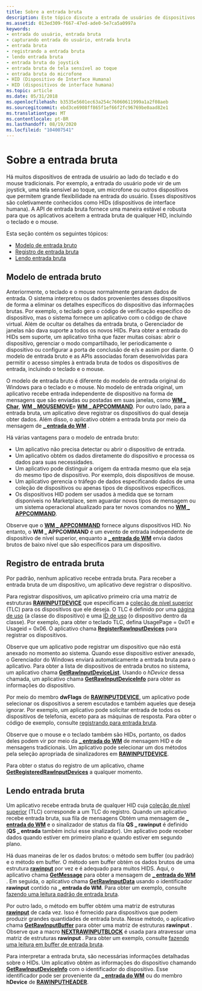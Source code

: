 ```yaml
---
title: Sobre a entrada bruta
description: Este tópico discute a entrada de usuários de dispositivos como joysticks, telas de toque e microfones.
ms.assetid: 013ed309-f667-47ed-ade0-5e7ca5a0997a
keywords:
- entrada do usuário, entrada bruta
- capturando entrada do usuário, entrada bruta
- entrada bruta
- registrando a entrada bruta
- lendo entrada bruta
- entrada bruta do joystick
- entrada bruta de tela sensível ao toque
- entrada bruta do microfone
- HID (Dispositivo de Interface Humana)
- HID (dispositivos de interface humana)
ms.topic: article
ms.date: 05/31/2018
ms.openlocfilehash: b3535e5601ec63a254c76060611999a1a2f08aeb
ms.sourcegitcommit: ebd3ce6908ff865f1ef66f2fc96769be0aad82e1
ms.translationtype: MT
ms.contentlocale: pt-BR
ms.lasthandoff: 08/19/2020
ms.locfileid: "104007541"
---
```

# <a name="about-raw-input"></a>Sobre a entrada bruta

Há muitos dispositivos de entrada de usuário ao lado do teclado e do mouse tradicionais. Por exemplo, a entrada do usuário pode vir de um joystick, uma tela sensível ao toque, um microfone ou outros dispositivos que permitem grande flexibilidade na entrada do usuário. Esses dispositivos são coletivamente conhecidos como HIDs (dispositivos de interface humana). A API de entrada bruta fornece uma maneira estável e robusta para que os aplicativos aceitem a entrada bruta de qualquer HID, incluindo o teclado e o mouse.

Esta seção contém os seguintes tópicos:

-   [Modelo de entrada bruto](#raw-input-model)
-   [Registro de entrada bruta](#registration-for-raw-input)
-   [Lendo entrada bruta](#reading-raw-input)

## <a name="raw-input-model"></a>Modelo de entrada bruto

Anteriormente, o teclado e o mouse normalmente geraram dados de entrada. O sistema interpretou os dados provenientes desses dispositivos de forma a eliminar os detalhes específicos do dispositivo das informações brutas. Por exemplo, o teclado gera o código de verificação específico do dispositivo, mas o sistema fornece um aplicativo com o código de chave virtual. Além de ocultar os detalhes da entrada bruta, o Gerenciador de janelas não dava suporte a todos os novos HIDs. Para obter a entrada do HIDs sem suporte, um aplicativo tinha que fazer muitas coisas: abrir o dispositivo, gerenciar o modo compartilhado, ler periodicamente o dispositivo ou configurar a porta de conclusão de e/s e assim por diante. O modelo de entrada bruto e as APIs associadas foram desenvolvidas para permitir o acesso simples à entrada bruta de todos os dispositivos de entrada, incluindo o teclado e o mouse.

O modelo de entrada bruto é diferente do modelo de entrada original do Windows para o teclado e o mouse. No modelo de entrada original, um aplicativo recebe entrada independente de dispositivo na forma de mensagens que são enviadas ou postadas em suas janelas, como [**WM \_ Char**](wm-char.md), [**WM \_ MOUSEMOVE**](wm-mousemove.md)e [**WM \_ APPCOMMAND**](wm-appcommand.md). Por outro lado, para a entrada bruta, um aplicativo deve registrar os dispositivos do qual deseja obter dados. Além disso, o aplicativo obtém a entrada bruta por meio da mensagem de [**\_ entrada do WM**](wm-input.md) .

Há várias vantagens para o modelo de entrada bruto:

-   Um aplicativo não precisa detectar ou abrir o dispositivo de entrada.
-   Um aplicativo obtém os dados diretamente do dispositivo e processa os dados para suas necessidades.
-   Um aplicativo pode distinguir a origem da entrada mesmo que ela seja do mesmo tipo de dispositivo. Por exemplo, dois dispositivos de mouse.
-   Um aplicativo gerencia o tráfego de dados especificando dados de uma coleção de dispositivos ou apenas tipos de dispositivos específicos.
-   Os dispositivos HID podem ser usados à medida que se tornam disponíveis no Marketplace, sem aguardar novos tipos de mensagem ou um sistema operacional atualizado para ter novos comandos no [**WM \_ APPCOMMAND**](wm-appcommand.md).

Observe que o [**WM \_ APPCOMMAND**](wm-appcommand.md) fornece alguns dispositivos HID. No entanto, o **WM \_ APPCOMMAND** é um evento de entrada independente de dispositivo de nível superior, enquanto a [**\_ entrada do WM**](wm-input.md) envia dados brutos de baixo nível que são específicos para um dispositivo.

## <a name="registration-for-raw-input"></a>Registro de entrada bruta

Por padrão, nenhum aplicativo recebe entrada bruta. Para receber a entrada bruta de um dispositivo, um aplicativo deve registrar o dispositivo.

Para registrar dispositivos, um aplicativo primeiro cria uma matriz de estruturas [**RAWINPUTDEVICE**](/windows/win32/api/winuser/ns-winuser-rawinputdevice) que especificam a [coleção de nível superior](/windows-hardware/drivers/hid/top-level-collections) (TLC) para os dispositivos que ele deseja. O TLC é definido por uma [página de uso](/windows-hardware/drivers/hid/hid-usages#usage-page) (a classe do dispositivo) e uma [ID de uso](/windows-hardware/drivers/hid/hid-usages#usage-id) (o dispositivo dentro da classe). Por exemplo, para obter o teclado TLC, defina UsagePage = 0x01 e Usageid = 0x06. O aplicativo chama [**RegisterRawInputDevices**](/windows/win32/api/winuser/nf-winuser-registerrawinputdevices) para registrar os dispositivos.

Observe que um aplicativo pode registrar um dispositivo que não está anexado no momento ao sistema. Quando esse dispositivo estiver anexado, o Gerenciador do Windows enviará automaticamente a entrada bruta para o aplicativo. Para obter a lista de dispositivos de entrada brutos no sistema, um aplicativo chama [**GetRawInputDeviceList**](/windows/win32/api/winuser/nf-winuser-getrawinputdevicelist). Usando o *hDevice* dessa chamada, um aplicativo chama [**GetRawInputDeviceInfo**](/windows/win32/api/winuser/nf-winuser-getrawinputdeviceinfoa) para obter as informações do dispositivo.

Por meio do membro **dwFlags** de [**RAWINPUTDEVICE**](/windows/win32/api/winuser/ns-winuser-rawinputdevice), um aplicativo pode selecionar os dispositivos a serem escutados e também aqueles que deseja ignorar. Por exemplo, um aplicativo pode solicitar entrada de todos os dispositivos de telefonia, exceto para as máquinas de resposta. Para obter o código de exemplo, consulte [registrando para entrada bruta](using-raw-input.md).

Observe que o mouse e o teclado também são HIDs, portanto, os dados deles podem vir por meio da [**\_ entrada do WM**](wm-input.md) de mensagem HID e de mensagens tradicionais. Um aplicativo pode selecionar um dos métodos pela seleção apropriada de sinalizadores em [**RAWINPUTDEVICE**](/windows/win32/api/winuser/ns-winuser-rawinputdevice).

Para obter o status do registro de um aplicativo, chame [**GetRegisteredRawInputDevices**](/windows/win32/api/winuser/nf-winuser-getregisteredrawinputdevices) a qualquer momento.

## <a name="reading-raw-input"></a>Lendo entrada bruta

Um aplicativo recebe entrada bruta de qualquer HID cuja [coleção de nível superior](/windows-hardware/drivers/hid/top-level-collections) (TLC) corresponde a um TLC do registro. Quando um aplicativo recebe entrada bruta, sua fila de mensagens Obtém uma mensagem de [**\_ entrada do WM**](wm-input.md) e o sinalizador de status da fila **QS \_ rawinput** é definido (**QS \_ entrada** também inclui esse sinalizador). Um aplicativo pode receber dados quando estiver em primeiro plano e quando estiver em segundo plano.

Há duas maneiras de ler os dados brutos: o método sem buffer (ou padrão) e o método em buffer. O método sem buffer obtém os dados brutos de uma estrutura [**rawinput**](/windows/win32/api/winuser/ns-winuser-rawinput) por vez e é adequado para muitos HIDS. Aqui, o aplicativo chama [**GetMessage**](/windows/desktop/api/winuser/nf-winuser-getmessage) para obter a mensagem de [**\_ entrada do WM**](wm-input.md) . Em seguida, o aplicativo chama [**GetRawInputData**](/windows/win32/api/winuser/nf-winuser-getrawinputdata) usando o identificador **rawinput** contido na **\_ entrada do WM**. Para obter um exemplo, consulte [fazendo uma leitura padrão de entrada bruta](using-raw-input.md).

Por outro lado, o método em buffer obtém uma matriz de estruturas [**rawinput**](/windows/win32/api/winuser/ns-winuser-rawinput) de cada vez. Isso é fornecido para dispositivos que podem produzir grandes quantidades de entrada bruta. Nesse método, o aplicativo chama [**GetRawInputBuffer**](/windows/win32/api/winuser/nf-winuser-getrawinputbuffer) para obter uma matriz de estruturas **rawinput** . Observe que a macro [**NEXTRAWINPUTBLOCK**](/windows/win32/api/winuser/nf-winuser-nextrawinputblock) é usada para atravessar uma matriz de estruturas **rawinput** . Para obter um exemplo, consulte [fazendo uma leitura em buffer de entrada bruta](using-raw-input.md).

Para interpretar a entrada bruta, são necessárias informações detalhadas sobre o HIDs. Um aplicativo obtém as informações do dispositivo chamando [**GetRawInputDeviceInfo**](/windows/win32/api/winuser/nf-winuser-getrawinputdeviceinfoa) com o identificador do dispositivo. Esse identificador pode ser proveniente da [**\_ entrada do WM**](wm-input.md) ou do membro **hDevice** de [**RAWINPUTHEADER**](/windows/win32/api/winuser/ns-winuser-rawinputheader).